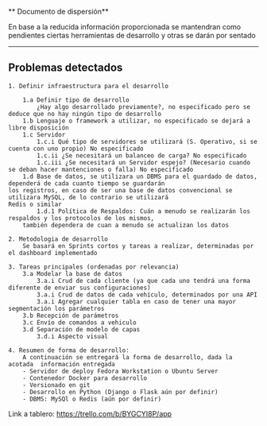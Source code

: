 ** Documento de dispersión**

En base a la reducida información proporcionada se mantendran como pendientes ciertas herramientas 
de desarrollo y otras se darán por sentado

---

## Problemas detectados

	1. Definir infraestructura para el desarrollo

		1.a Definir tipo de desarrollo
			¿Hay algo desarrollado previamente?, no especificado pero se deduce que no hay ningún tipo de desarrollo
		1.b Lenguaje o framework a utilizar, no especificado se dejará a libre disposición
		1.c Servidor
			1.c.i Qué tipo de servidores se utilizará (S. Operativo, si se cuenta con uno propio) No especificado
			1.c.ii ¿Se necesitará un balanceo de carga? No especificado
			1.c.iii ¿Se necesitará un Servidor espejo? (Necesario cuando se deban hacer mantenciones o falla) No especificado
		1.d Base de datos, se utilizara un DBMS para el guardado de datos, dependerá de cada cuanto tiempo se guardarán
	los registros, en caso de ser una base de datos convencional se utilizara MySQL, de lo contrario se utilizará
	Redis o similar
			1.d.1 Política de Respaldos: Cuán a menudo se realizarán los respaldos y los protocolos de los mismos, 
		también dependera de cuan a menudo se actualizan los datos

	2. Metodologia de desarrollo
		Se basará en Sprints cortos y tareas a realizar, determinadas por el dashboard implementado

	3. Tareas principales (ordenadas por relevancia)
		3.a Modelar la base de datos
			3.a.i Crud de cada cliente (ya que cada uno tendrá una forma diferente de enviar sus configuraciones)
			3.a.i Crud de datos de cada vehículo, determinados por una API
			3.a.i Agregar cualquier tabla en caso de tener una mayor segmentación los parámetros 
		3.b Recepción de parámetros
		3.c Envío de comandos a vehiculo
		3.d Separación de modelo de capas
			3.d.i Aspecto visual
		
	4. Resumen de forma de desarrollo:
		A continuación se entregará la forma de desarrollo, dada la acotada  información entregada
		- Servidor de deploy Fedora Workstation o Ubuntu Server
		- Contenedor Docker para desarrollo
		- Versionado en git
		- Desarrollo en Python (Django o Flask aún por definir)
		- DBMS: MySQl o Redis (aún por definir)

Link a tablero:
	https://trello.com/b/BYGCYI8P/app
